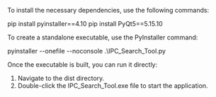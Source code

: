 To install the necessary dependencies, use the following commands:

pip install pyinstaller==4.10
pip install PyQt5==5.15.10



To create a standalone executable, use the PyInstaller command:

pyinstaller --onefile --noconsole .\IPC_Search_Tool.py



Once the executable is built, you can run it directly:

1. Navigate to the dist directory.
2. Double-click the IPC_Search_Tool.exe file to start the application.
